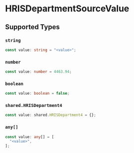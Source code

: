 # HRISDepartmentSourceValue


## Supported Types

### `string`

```typescript
const value: string = "<value>";
```

### `number`

```typescript
const value: number = 4463.94;
```

### `boolean`

```typescript
const value: boolean = false;
```

### `shared.HRISDepartment4`

```typescript
const value: shared.HRISDepartment4 = {};
```

### `any[]`

```typescript
const value: any[] = [
  "<value>",
];
```

